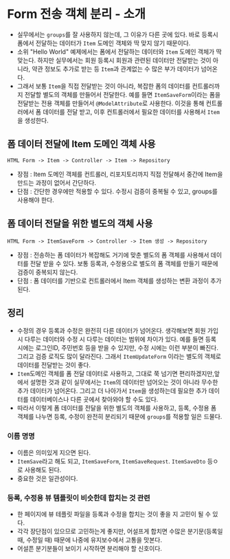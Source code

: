# Form 전송 객체 분리 - 소개
- 실무에서는 `groups`를 잘 사용하지 않는데, 그 이유가 다른 곳에 있다.
바로 등록시 폼에서 전달하는 데이터가 `Item` 도메인 객체와 딱 맞지 않기 때문이다.
- 소위 "Hello World" 예제에서는 폼에서 전달하는 데이터와 `Item` 도메인 객체가 딱 맞는다.
하지만 실무에서는 회원 등록시 회원과 관련된 데이터만 전달받는 것이 아니라, 약관 정보도 
추가로 받는 등 `Item`과 관계없는 수 많은 부가 데이터가 넘어온다.
- 그래서 보통 `Item`을 직접 전달받는 것이 아니라, 복잡한 폼의 데이터를 컨트롤러까지 전달할
별도의 객체를 만들어서 전달한다. 예를 들면 `ItemSaveForm`이라는 폼을 전달받는 전용 객체를 만들어서
`@ModelAttribute`로 사용한다. 이것을 통해 컨트롤러에서 폼 데이터를 전달 받고, 이후 컨트롤러에서 필요한
  데이터를 사용해서 `Item`을 생성한다.

## 폼 데이터 전달에 Item 도메인 객체 사용
`HTML Form -> Item -> Controller -> Item -> Repository`
- 장점 : Item 도메인 객체를 컨트롤러, 리포지토리까지 직접 전달해서 중간에 Item을
만드는 과정이 없어서 간단하다.
- 단점 : 간단한 경우에만 적용할 수 있다. 수정시 검증이 중복될 수 있고, groups를 사용해야 한다.

## 폼 데이터 전달을 위한 별도의 객체 사용
`HTML Form -> ItemSaveForm -> Controller -> Item 생성 -> Repository`
- 장점 : 전송하는 폼 데이터가 복잡해도 거기에 맞춘 별도의 폼 객체를 사용해서 데이터를 전달 받을 수 
있다. 보통 등록과, 수정용으로 별도의 폼 객체를 만들기 때문에 검증이 중복되지 않는다.
- 단점 : 폼 데이터를 기반으로 컨트롤러에서 Item 객체를 생성하는 변환 과정이 추가된다.

## 정리
- 수정의 경우 등록과 수정은 완전히 다른 데이터가 넘어온다. 생각해보면 회원 가입시 다루는 데이터와
수정 시 다루는 데이터는 범위에 차이가 있다. 예를 들면 등록 시에는 로그인ID, 주민번호 등을 받을 수 
있지만, 수정 시에는 이런 부분이 빠진다. 그리고 검증 로직도 많이 달라진다. 그래서 `ItemUpdateForm`
  이라는 별도의 객체로 데이터를 전달받는 것이 좋다.
- `Item`도메인 객체를 폼 전달 데이터로 사용하고, 그대로 쭉 넘기면 편리하겠지만,앞에서 설명한 것과 같이 
실무에서는 `Item`의 데이터만 넘어오는 것이 아니라 무수한 추가 데이터가 넘어온다. 그리고 더 나아가서
`Item`을 생성하는데 필요한 추가 데이터를 데이터베이스나 다른 곳에서 찾아와야 할 수도 있다.
- 따라서 이렇게 폼 데이터를 전달을 위한 별도의 객체를 사용하고, 등록, 수정용 폼 객체를 나누면 등록, 수정이
완전히 분리되기 때문에 `groups`를 적용할 일은 드물다.
  
### 이름 명명
- 이름은 의미있게 지으면 된다.
- `ItemSave`라고 해도 되고, `ItemSaveForm`, `ItemSaveRequest`. `ItemSaveDto`
등ㅇ로 사용해도 된다.
- 중요한 것은 일관성이다.

### 등록, 수정용 뷰 템플릿이 비슷한데 합치는 것 관련
- 한 페이지에 뷰 테플릿 파일을 등록과 수정을 합치는 것이 좋을 지 고민이 될 수 있다.
- 각각 장단점이 있으므로 고민하는게 좋지만, 어설프게 합치면 수많은 분기문(등록일 때, 수정일 때)
때문에 나중에 유지보수에서 고통을 맛본다.
- 어설픈 분기분들이 보이기 시작하면 분리해야 할 신호이다.
